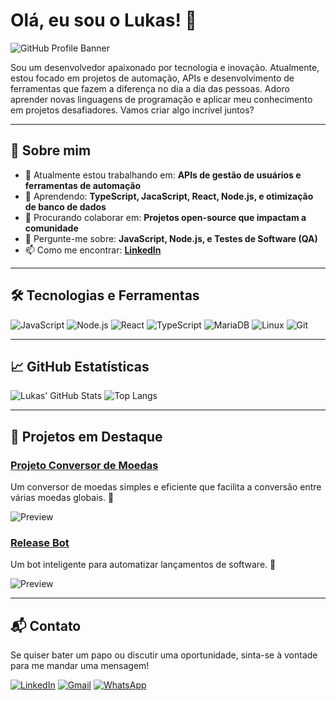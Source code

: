 # Olá, eu sou o Lukas! 👋

![GitHub Profile Banner](https://via.placeholder.com/1200x300.png?text=Bem-vindo+ao+meu+GitHub)

Sou um desenvolvedor apaixonado por tecnologia e inovação. Atualmente, estou focado em projetos de automação, APIs e desenvolvimento de ferramentas que fazem a diferença no dia a dia das pessoas. Adoro aprender novas linguagens de programação e aplicar meu conhecimento em projetos desafiadores. Vamos criar algo incrível juntos?

---

## 🚀 Sobre mim

- 🔭 Atualmente estou trabalhando em: **APIs de gestão de usuários e ferramentas de automação**
- 🌱 Aprendendo: **TypeScript, JacaScript, React, Node.js, e otimização de banco de dados**
- 👯 Procurando colaborar em: **Projetos open-source que impactam a comunidade**
- 💬 Pergunte-me sobre: **JavaScript, Node.js, e Testes de Software (QA)**
- 📫 Como me encontrar: **[LinkedIn](https://www.linkedin.com/in/lucas-ariel-0688a9261/)**


---

## 🛠️ Tecnologias e Ferramentas

![JavaScript](https://img.shields.io/badge/JavaScript-F7DF1E?style=for-the-badge&logo=javascript&logoColor=black)
![Node.js](https://img.shields.io/badge/Node.js-339933?style=for-the-badge&logo=nodedotjs&logoColor=white)
![React](https://img.shields.io/badge/React-61DAFB?style=for-the-badge&logo=react&logoColor=black)
![TypeScript](https://img.shields.io/badge/TypeScript-3178C6?style=for-the-badge&logo=typescript&logoColor=white)
![MariaDB](https://img.shields.io/badge/MariaDB-003545?style=for-the-badge&logo=mariadb&logoColor=white)
![Linux](https://img.shields.io/badge/Linux-FCC624?style=for-the-badge&logo=linux&logoColor=black)
![Git](https://img.shields.io/badge/Git-F05032?style=for-the-badge&logo=git&logoColor=white)

---


## 📈 GitHub Estatísticas

![Lukas' GitHub Stats](https://github-readme-stats.vercel.app/api?username=**lukasariel112**&show_icons=true&theme=radical)
![Top Langs](https://github-readme-stats.vercel.app/api/top-langs/?username=**lukasariel112**&layout=compact&theme=radical)


---

## 🌟 Projetos em Destaque

### [Projeto Conversor de Moedas](https://github.com/seu-username/conversor-de-moedas)
Um conversor de moedas simples e eficiente que facilita a conversão entre várias moedas globais. 🚀

![Preview](https://via.placeholder.com/800x400.png?text=Preview+do+Projeto)

### [Release Bot](https://github.com/seu-username/release-bot)
Um bot inteligente para automatizar lançamentos de software. 🔧

![Preview](https://via.placeholder.com/800x400.png?text=Preview+do+Projeto)

---

## 📬 Contato

Se quiser bater um papo ou discutir uma oportunidade, sinta-se à vontade para me mandar uma mensagem!

[![LinkedIn](https://img.shields.io/badge/LinkedIn-0077B5?style=for-the-badge&logo=linkedin&logoColor=white)](https://www.linkedin.com/in/lucas-ariel-0688a9261/)
[![Gmail](https://img.shields.io/badge/Gmail-D14836?style=for-the-badge&logo=gmail&logoColor=white)](mailto:lucasarielhengen31@gmail.com)
[![WhatsApp](https://img.shields.io/badge/WhatsApp-25D366?style=for-the-badge&logo=whatsapp&logoColor=white)](https://wa.me/5549999201298)
